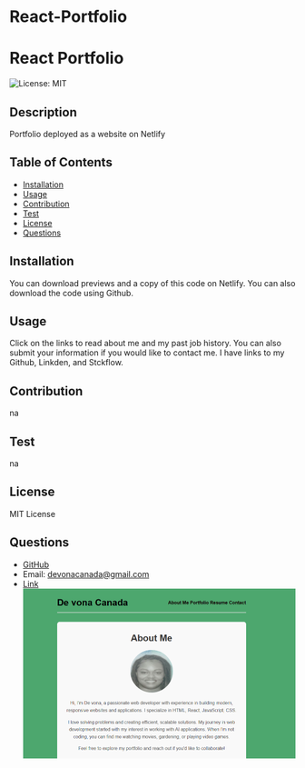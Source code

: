 # React-Portfolio
# React Portfolio
  ![License: MIT](https://img.shields.io/badge/License-MIT-yellow.svg)
  ## Description
  Portfolio deployed as a website on Netlify
  ## Table of Contents
  - [Installation](#installation)
  - [Usage](#usage)
  - [Contribution](#contribution)
  - [Test](#test)
  - [License](#license)
  - [Questions](#questions)
  ## Installation
  You can download previews and a copy of this code on Netlify. You can also download the code using Github.
  ## Usage
  Click on the links to read about me and my past job history. You can also submit your information if you would like to contact me. I have links to my Github, Linkden, and Stckflow.
  ## Contribution
  na
  ## Test
  na
  ## License
  MIT License
  ## Questions
  - [GitHub](Tivona)
  - Email: devonacanada@gmail.com
  - [Link]( https://github.com/TivonaDe/React-Portfolio/blob/main/02-Challenge/README.md)  ![alt text](Portfolio.PNG)

